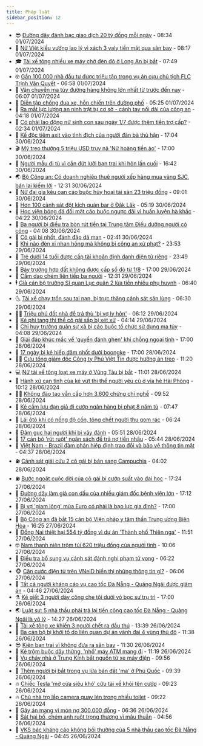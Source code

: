 ```yaml
---
title: Pháp luật
sidebar_position: 12
---
```


<!-- vnexpress-phap-luat:START -->
- 😎 [Đường dây đánh bạc giao dịch 20 tỷ đồng mỗi ngày](https://vnexpress.net/duong-day-danh-bac-giao-dich-20-ty-dong-moi-ngay-4764797.html) - 08:34 01/07/2024
- 🥰 [Nữ Việt kiều vướng lao lý vì xách 3 valy tiền mặt qua sân bay](https://vnexpress.net/nu-viet-kieu-vuong-lao-ly-vi-xach-3-valy-tien-mat-qua-san-bay-4764715.html) - 08:17 01/07/2024
- 🎓 [Tài xế tông nhiều xe máy chờ đèn đỏ ở Long An bị bắt](https://vnexpress.net/tai-xe-tong-nhieu-xe-may-cho-den-do-o-long-an-bi-bat-4764718.html) - 07:49 01/07/2024
- 🤓 [Gần 100.000 nhà đầu tư được triệu tập trong vụ án cựu chủ tịch FLC Trịnh Văn Quyết](https://vnexpress.net/cuu-chu-tich-flc-trinh-van-quyet-ra-toa-ngay-22-7-4764757.html) - 06:58 01/07/2024
- 🎊 [Vận chuyển ma túy đường hàng không lớn nhất từ trước đến nay](https://vnexpress.net/van-chuyen-ma-tuy-duong-hang-khong-lon-nhat-tu-truoc-den-nay-4764725.html) - 06:07 01/07/2024
- 🙉 [Diễn tập chống đua xe, hỗn chiến trên đường phố](https://video.vnexpress.net/dien-tap-chong-dua-xe-hon-chien-tren-duong-pho-4764674.html) - 05:25 01/07/2024
- 🤡 [Ra mắt lực lượng an ninh trật tự cơ sở - cánh tay nối dài của công an](https://vnexpress.net/ra-mat-luc-luong-an-ninh-trat-tu-co-so-canh-tay-noi-dai-cua-cong-an-4764420.html) - 04:18 01/07/2024
- 🗽 [Có phải lao động nữ sinh con sau ngày 1/7 được thêm tiền trợ cấp?](https://vnexpress.net/lao-dong-nu-sinh-con-tu-sau-ngay-1-7-co-duoc-nhan-them-tien-4764587.html) - 02:34 01/07/2024
- 🌋 [Kế độc tiêm axit vào tình địch của người đàn bà thù hận](https://vnexpress.net/ke-doc-tra-thu-vo-moi-cua-chong-cu-4764508.html) - 17:04 30/06/2024
- 🎬 [Mỹ treo thưởng 5 triệu USD truy nã &#39;Nữ hoàng tiền ảo&#39;](https://vnexpress.net/my-treo-thuong-5-trieu-usd-truy-na-nu-hoang-tien-ao-4764401.html) - 17:00 30/06/2024
- 💯 [Người mẫu đi tù vì cắn đứt lưỡi bạn trai khi hôn lần cuối](https://vnexpress.net/nguoi-mau-di-tu-vi-can-dut-luoi-ban-trai-khi-hon-lan-cuoi-4764488.html) - 16:42 30/06/2024
- 🌏 [Bộ Công an: Có doanh nghiệp thuê người xếp hàng mua vàng SJC, bán lại kiếm lời](https://vnexpress.net/bo-cong-an-co-doanh-nghiep-thue-nguoi-xep-hang-mua-vang-sjc-ban-lai-kiem-loi-4764485.html) - 12:31 30/06/2024
- 🌊 [Nữ đại gia kêu oan cáo buộc hủy hoại tài sản 23 triệu đồng](https://vnexpress.net/nu-dai-gia-keu-oan-cao-buoc-huy-hoai-tai-san-23-trieu-dong-4764235.html) - 09:01 30/06/2024
- 💂 [Hơn 100 cảnh sát đột kích quán bar ở Đăk Lăk](https://vnexpress.net/hon-100-canh-sat-dot-kich-quan-bar-o-dak-lak-4764399.html) - 05:19 30/06/2024
- 🎡 [Học viện bóng đá đối mặt cáo buộc ngược đãi vì huấn luyện hà khắc](https://vnexpress.net/hoc-vien-bong-da-doi-mat-cao-buoc-nguoc-dai-vi-huan-luyen-ha-khac-4764380.html) - 04:22 30/06/2024
- 🫶 [Ba người bị điều tra bòn rút tiền tại Trung tâm Điều dưỡng người có công](https://vnexpress.net/ba-nguoi-bi-dieu-tra-bon-rut-tien-tai-trung-tam-dieu-duong-nguoi-co-cong-4764387.html) - 04:08 30/06/2024
- 🐲 [Cô gái bị nhốt, đánh đập dã man](https://vnexpress.net/co-gai-bi-nhot-danh-dap-da-man-4764349.html) - 02:41 30/06/2024
- 🚀 [Khi nào đèn xi nhan hỏng mà không bị công an xử phạt?](https://vnexpress.net/khi-nao-den-xi-nhan-hong-ma-khong-bi-cong-an-xu-phat-4763896.html) - 23:53 29/06/2024
- 🎊 [Trẻ dưới 14 tuổi được cấp tài khoản định danh điện tử riêng](https://vnexpress.net/tre-duoi-14-tuoi-duoc-cap-tai-khoan-dinh-danh-dien-tu-rieng-4764277.html) - 23:49 29/06/2024
- 🤗 [Bảy trường hợp đất không được cấp sổ đỏ từ 1/8](https://vnexpress.net/bay-truong-hop-dat-khong-duoc-cap-so-do-tu-1-8-4764232.html) - 17:00 29/06/2024
- 🗽 [Cầm dao chém liên tiếp ba người](https://vnexpress.net/cam-dao-chem-lien-tiep-ba-nguoi-4764263.html) - 12:31 29/06/2024
- 🕴 [Giả cán bộ trường Sĩ quan Lục quân 2 lừa tiền nhiều phụ huynh](https://vnexpress.net/gia-can-bo-truong-si-quan-luc-quan-l2-lua-tien-nhieu-phu-huynh-4764122.html) - 06:40 29/06/2024
- 🌜 [Tài xế chạy trốn sau tai nạn, bị trực thăng cảnh sát săn lùng](https://vnexpress.net/tai-xe-chay-tron-sau-tai-nan-bi-truc-thang-canh-sat-san-lung-4764123.html) - 06:30 29/06/2024
- 🧑‍🏫 [Triệu phú đốt nhà để trả thù &#39;bị vợ ly hôn&#39;](https://vnexpress.net/trieu-phu-dot-nha-de-tra-thu-bi-vo-ly-hon-4764147.html) - 06:12 29/06/2024
- 🦩 [Kẻ phi tang thi thể cô gái sắp bị xét xử](https://vnexpress.net/ke-phi-tang-thi-the-co-gai-sap-bi-xet-xu-4764116.html) - 04:14 29/06/2024
- 💼 [Chỉ huy trưởng quân sự xã bị cáo buộc tổ chức sử dụng ma túy](https://vnexpress.net/chi-huy-truong-quan-su-xa-bi-cao-buoc-to-chuc-su-dung-ma-tuy-4764080.html) - 04:08 29/06/2024
- 💫 [Giải đáp khúc mắc về &#39;quyền đánh ghen&#39; khi chồng ngoại tình](https://vnexpress.net/luat-quy-dinh-the-nao-ve-quyen-danh-ghen-khi-chong-ngoai-tinh-4763951.html) - 17:00 28/06/2024
- 🦅 [17 ngày bị kẻ hiếp dâm nhốt dưới boongke](https://vnexpress.net/17-ngay-bi-ke-hiep-dam-nhot-duoi-ham-ngam-cua-co-be-9-tuoi-4763946.html) - 17:00 28/06/2024
- 🧑‍💻 [Cựu tổng giám đốc Công ty Phú Việt Tín được hưởng án treo](https://vnexpress.net/cuu-tong-giam-doc-cong-ty-phu-viet-tin-duoc-huong-an-treo-4763943.html) - 11:20 28/06/2024
- 💻 [Nữ tài xế tông loạt xe máy ở Vũng Tàu bị bắt](https://vnexpress.net/tai-nan-vung-tau-4763958.html) - 11:01 28/06/2024
- 🤠 [Hành xử cạn tình của kẻ vứt thi thể người yêu cũ ở vỉa hè Hải Phòng](https://vnexpress.net/hanh-xu-can-tinh-cua-ke-vut-thi-the-nguoi-yeu-cu-o-via-he-hai-phong-4763927.html) - 10:12 28/06/2024
- 🧑‍🏫 [Không đào tạo vẫn cấp hơn 3.600 chứng chỉ nghề](https://vnexpress.net/khong-dao-tao-van-cap-hon-3-600-chung-chi-nghe-4763883.html) - 09:52 28/06/2024
- 🌈 [Kẻ cầm lựu đạn giả đi cướp ngân hàng bị phạt 8 năm tù](https://vnexpress.net/ke-cam-luu-dan-gia-di-cuop-ngan-hang-bi-phat-8-nam-tu-4763828.html) - 07:47 28/06/2024
- 🌮 [Lái ôtô khi có nồng độ cồn, tông chết người thu gom rác](https://vnexpress.net/lai-oto-khi-co-nong-do-con-tong-chet-nguoi-thu-gom-rac-4763798.html) - 06:24 28/06/2024
- 🐲 [Đâm gục hai người khi bị vây đánh](https://vnexpress.net/dam-guc-2-nguoi-khi-bi-vay-danh-4763789.html) - 05:51 28/06/2024
- 🧰 [17 cán bộ &#39;rút ruột&#39; ngân sách để trả nợ tiền nhậu](https://vnexpress.net/17-can-bo-rut-ruot-ngan-sach-de-tra-no-tien-nhau-4763617.html) - 05:44 28/06/2024
- 💄 [Việt Nam - Brazil đàm phán hiệp định trao đổi và bảo vệ thông tin mật](https://vnexpress.net/viet-nam-brazil-dam-phan-hiep-dinh-trao-doi-va-bao-ve-thong-tin-mat-4763744.html) - 04:37 28/06/2024
- ⛽️ [Cảnh sát giải cứu 2 cô gái bị bán sang Campuchia](https://vnexpress.net/canh-sat-giai-cuu-2-co-gai-bi-ban-sang-campuchia-4763727.html) - 04:02 28/06/2024
- ⛽️ [Bước ngoặt cuộc đời của cô gái bị cướp suất vào đại học](https://vnexpress.net/buoc-ngoat-cuoc-doi-cua-co-gai-bi-cuop-suat-vao-dai-hoc-4763564.html) - 17:24 27/06/2024
- 💂 [Đường dây làm giả con dấu của nhiều giám đốc bệnh viện lớn](https://vnexpress.net/duong-day-lam-gia-con-dau-cua-nhieu-giam-doc-benh-vien-lon-4763568.html) - 17:12 27/06/2024
- 🤔 [Bị vợ &#39;giam lỏng&#39; mùa Euro có phải là bạo lực gia đình?](https://vnexpress.net/bi-vo-giam-long-mua-euro-co-phai-la-bao-luc-gia-dinh-4763452.html) - 17:00 27/06/2024
- 🧐 [Bộ Công an đã bắt 15 cán bộ Viện pháp y tâm thần Trung ương Biên Hòa](https://vnexpress.net/bo-cong-an-da-bat-15-can-bo-vien-phap-y-tam-than-trung-uong-bien-hoa-4763562.html) - 16:25 27/06/2024
- 🎃 [Đồng Nai thiệt hại 554 tỷ đồng vì dự án &#39;Thành phố Thiên nga&#39;](https://vnexpress.net/dong-nai-thiet-hai-554-ty-dong-vi-du-an-thanh-pho-thien-nga-4763502.html) - 11:51 27/06/2024
- 🤓 [Nam thanh niên trộm túi 620 triệu đồng của người tình](https://vnexpress.net/nam-thanh-nien-trom-tui-600-trieu-dong-cua-nguoi-tinh-4763455.html) - 10:06 27/06/2024
- 💃 [Điều tra bổ sung vụ cảnh sát đánh nghi phạm tử vong](https://vnexpress.net/dieu-tra-bo-sung-vu-canh-sat-danh-nghi-pham-tu-vong-4763347.html) - 06:22 27/06/2024
- 🐵 [Căn cước điện tử trên VNeID hiển thị những thông tin gì?](https://vnexpress.net/can-cuoc-dien-tu-tren-vneid-hien-thi-nhung-thong-tin-gi-4763198.html) - 06:06 27/06/2024
- 🤖 [Tất cả người kháng cáo vụ cao tốc Đà Nẵng - Quảng Ngãi được giảm án](https://vnexpress.net/tat-ca-nguoi-khang-cao-vu-cao-toc-da-nang-quang-ngai-duoc-giam-an-4763244.html) - 04:46 27/06/2024
- ⚗️ [Kẻ giết 3 người dày công che tội dưới vỏ bọc sư trụ trì](https://vnexpress.net/ke-sat-nhan-lan-tron-16-nam-duoi-vo-boc-su-tru-tri-4763071.html) - 17:00 26/06/2024
- 🌏 [Luật sư: 5 nhà thầu phải trả lại tiền công cao tốc Đà Nẵng - Quảng Ngãi là vô lý](https://vnexpress.net/luat-su-5-nha-thau-phai-tra-lai-tien-cong-cao-toc-da-nang-quang-ngai-la-vo-ly-4763039.html) - 14:27 26/06/2024
- 🦆 [Tài xế tông xe khiến 3 người chết ra đầu thú](https://vnexpress.net/tai-xe-tong-xe-khien-3-nguoi-chet-ra-dau-thu-4763092.html) - 13:39 26/06/2024
- 🐎 [Ba cán bộ bị khởi tố do liên quan dự án vành đai 4 vùng thủ đô](https://vnexpress.net/ba-can-bo-bi-khoi-to-do-lien-quan-du-an-vanh-dai-4-vung-thu-do-4763069.html) - 11:38 26/06/2024
- 😎 [Kiện bạn trai vì không đưa ra sân bay](https://vnexpress.net/kien-ban-trai-vi-khong-dua-ra-san-bay-4763055.html) - 11:30 26/06/2024
- 💪 [Kẻ trộm buộc dây thừng, &#39;nhổ&#39; máy ATM mang đi](https://vnexpress.net/ke-trom-buoc-day-thung-nho-may-atm-mang-di-4763067.html) - 11:19 26/06/2024
- 🤡 [Vụ cháy nhà ở Trung Kính bắt nguồn từ xe máy điện](https://vnexpress.net/vu-chay-nha-o-trung-kinh-bat-nguon-tu-xe-may-dien-4763007.html) - 09:56 26/06/2024
- 🌁 [Thêm người bị bắt trong vụ lừa bán đất &#39;ma&#39; ở Phú Quốc](https://vnexpress.net/them-nguoi-bi-bat-trong-vu-lua-ban-dat-ma-hon-1-000-ty-dong-o-phu-quoc-4762938.html) - 09:39 26/06/2024
- 🔥 [Chiếc Tesla &#39;mở cửa siêu khó&#39; cứu tài xế khỏi tên cướp](https://vnexpress.net/chiec-tesla-mo-cua-sieu-kho-cuu-tai-xe-khoi-ten-cuop-4762965.html) - 09:23 26/06/2024
- 🔥 [Chủ nhà trọ lắp camera quay lén trong nhiều toilet](https://vnexpress.net/chu-nha-tro-lap-camera-quay-len-trong-nhieu-toilet-4762857.html) - 09:22 26/06/2024
- 👺 [Gây án mạng vì món nợ 300.000 đồng](https://vnexpress.net/gay-an-mang-vi-mon-no-300-000-dong-4762861.html) - 06:36 26/06/2024
- 🎊 [Sát hại bố, chém anh ruột trọng thương vì mâu thuẫn](https://vnexpress.net/sat-hai-bo-chem-anh-ruot-trong-thuong-vi-mau-thuan-4762839.html) - 04:56 26/06/2024
- 🎊 [VKS bác kháng cáo không bồi thường của 5 nhà thầu cao tốc Đà Nẵng - Quảng Ngãi](https://vnexpress.net/vks-bac-de-nghi-khong-boi-thuong-cua-5-nha-thau-cao-toc-da-nang-quang-ngai-4762754.html) - 04:45 26/06/2024<!-- vnexpress-phap-luat:END -->
